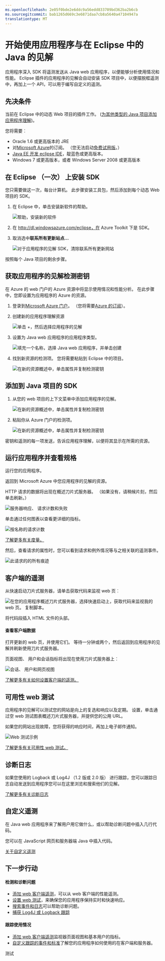 ```yaml
---
ms.openlocfilehash: 2e05f0bde2e6ddc9a56edd833709bd362ba2b6cb
ms.sourcegitcommit: bab1265d669c3e6871daa7cb8a5640a47104947a
translationtype: MT
---
```

<properties 
    pageTitle="开始使用应用程序与在 Eclipse 中的 Java 的见解" 
    description="使用 Eclipse 插件添加性能和使用监控到网站 Java 应用程序的见解" 
    services="application-insights" 
    documentationCenter="java"
    authors="alancameronwills" 
    manager="douge"/>

<tags 
    ms.service="application-insights" 
    ms.workload="tbd" 
    ms.tgt_pltfrm="ibiza" 
    ms.devlang="na" 
    ms.topic="article" 
    ms.date="07/13/2015" 
    ms.author="awills"/>
 
# 开始使用应用程序与在 Eclipse 中的 Java 的见解

应用程序深入 SDK 将遥测发送从 Java web 应用程序，以便能够分析使用情况和性能。 Eclipse 插件的应用程序的见解会自动安装 SDK 项目中，以便摆脱框遥测中，再加上一个 API，可以用于编写自定义的遥测。   


## 先决条件

当前在 Eclipse 中的动态 Web 项目的插件工作。 ([为其他类型的 Java 项目添加应用程序理解][java])。

您将需要︰

* Oracle 1.6 或更高版本的 JRE
* 对[Microsoft Azure](http://azure.microsoft.com/)的订阅。 （您无法启动[免费试用版](http://azure.microsoft.com/pricing/free-trial/)。）
* [Java EE 开发 eclipse IDE](http://www.eclipse.org/downloads/)，靛蓝色或更高版本。
* Windows 7 或更高版本，或者 Windows Server 2008 或更高版本

## 在 Eclipse （一次） 上安装 SDK

您只需要做这一次，每台计算机。 此步骤安装工具包，然后添加到每个动态 Web 项目的 SDK。

1. 在 Eclipse 中，单击安装新软件的帮助。

    ![帮助，安装新的软件](./media/app-insights-java-eclipse/0-plugin.png)

2. 在 http://dl.windowsazure.com/eclipse，在 Azure Toolkit 下是 SDK。 
3. 取消选中**联系所有更新站点...**

    ![对于应用程序的见解 SDK，清除联系所有更新网站](./media/app-insights-java-eclipse/1-plugin.png)

按照每个 Java 项目的剩余步骤。

## 获取应用程序的见解检测密钥

在 Azure 的 web 门户的 Azure 资源中将显示使用情况和性能分析。 在此步骤中，您即设置为应用程序的 Azure 的资源。

1. 登录到[Microsoft Azure 门户](https://portal.azure.com)。 （您将需要[Azure 的订阅](http://azure.microsoft.com/)）。
2. 创建新的应用程序理解资源

    ![单击 +，然后选择应用程序的见解](./media/app-insights-java-eclipse/01-create.png)
3. 设置为 Java web 应用程序的应用程序类型。

    ![填充一个名称，选择 Java web 应用程序，并单击创建](./media/app-insights-java-eclipse/02-create.png)
4. 找到新资源的检测项。 您将需要粘贴到 Eclipse 中的项目。

    ![在新的资源概述中，单击属性并复制检测密钥](./media/app-insights-java-eclipse/03-key.png)

## 添加到 Java 项目的 SDK

1. 从您的 web 项目的上下文菜单中添加应用程序的见解。

    ![在新的资源概述中，单击属性并复制检测密钥](./media/app-insights-java-eclipse/4-addai.png)
2. 粘贴你从 Azure 门户的检测项。

    ![在新的资源概述中，单击属性并复制检测密钥](./media/app-insights-java-eclipse/5-config.png)


密钥和遥测的每一项发送，告诉应用程序理解，以便将其显示在所需的资源。

## 运行应用程序并查看规格

运行您的应用程序。

返回到 Microsoft Azure 中您应用程序的见解的资源。

HTTP 请求的数据将出现在概述刀片式服务器。 （如果没有，请稍候片刻，然后单击刷新。）

![服务器响应、 请求计数和失败 ](./media/app-insights-java-eclipse/5-results.png)
 

单击通过任何图表以查看更详细的指标。 

![按名称的请求计数](./media/app-insights-java-eclipse/6-barchart.png)


[了解更多有关度量。][指标]

 

然后，查看请求的属性时，您可以看到请求和例外情况等与之相关联的遥测事件。
 
![此请求的的所有痕迹](./media/app-insights-java-eclipse/7-instance.png)


## 客户端的遥测

从快速启动刀片式服务器，请单击获取代码来监视 web 页︰ 

![在您的应用程序概述刀片式服务器，选择快速启动上，获取代码来监视我的 web 页。 复制脚本。](./media/app-insights-java-eclipse/02-monitor-web-page.png)

将代码段插入 HTML 文件的头部。

#### 查看客户端数据

打开更新的 web 页，并使用它们。 等待一分钟或两个，然后返回到应用程序的见解并刷新使用刀片式服务器。

页面视图、 用户和会话指标将出现在使用刀片式服务器上︰

![会话、 用户和网页视图](./media/app-insights-java-eclipse/appinsights-47usage-2.png)

[了解更多有关如何设置客户端的遥测。][使用]

## 可用性 web 测试

应用程序的见解可以测试您的网站是向上的复选和响应以及定期。 设置，单击通过空 web 测试图表概述刀片式服务器，并提供您的公用 URL。 

如果您的网站出现故障，您将获得的响应时间，再加上电子邮件通知。

![Web 测试示例](./media/app-insights-java-eclipse/appinsights-10webtestresult.png)

[了解更多有关可用性 web 测试。][可用性] 

## 诊断日志

如果您使用的 Logback 或 Log4J （1.2 版或 2.0 版） 进行跟踪，您可以跟踪日志自动发送到应用程序您可以在这里浏览和搜索他们的见解。

[了解更多有关诊断日志][javalogs]

## 自定义遥测 

在 Java web 应用程序来了解用户用它做什么，或以帮助诊断问题中插入几行代码。 

您可以在 JavaScript 网页和服务器端 Java 中插入代码。

[关于自定义遥测][跟踪]



## 下一步行动

#### 检测和诊断问题

* [添加 web 客户端遥测][使用]，可以从 web 客户端的性能遥测。
* [设置 web 测试][可用性]，来确保您的应用程序保持实时和快速响应。
* [搜索事件和日志][诊断]可以帮助诊断问题。
* [捕获 Log4J 或 Logback 跟踪][javalogs]

#### 跟踪使用情况

* [添加 web 客户端遥测][使用]监视器页面视图和基本用户的指标。
* [自定义跟踪的事件和标准][跟踪]了解您的应用程序如何使用的在客户端和服务器。


<!--Link references-->

[可用性]: app-insights-monitor-web-app-availability.md
[诊断]: app-insights-diagnostic-search.md
[java]: app-insights-java-get-started.md
[javalogs]: app-insights-java-trace-logs.md
[指标]: app-insights-metrics-explorer.md
[跟踪]: app-insights-api-custom-events-metrics.md
[使用]: app-insights-web-track-usage.md

 
测试
